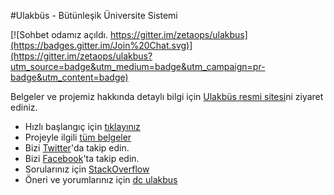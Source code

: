 
#Ulakbüs - Bütünleşik Üniversite Sistemi

[![Sohbet odamız açıldı. https://gitter.im/zetaops/ulakbus](https://badges.gitter.im/Join%20Chat.svg)](https://gitter.im/zetaops/ulakbus?utm_source=badge&utm_medium=badge&utm_campaign=pr-badge&utm_content=badge)

Belgeler ve projemiz hakkında detaylı bilgi için <a href="http://www.ulakbus.org">Ulakbüs resmi sitesi</a>ni ziyaret ediniz. 

* Hızlı başlangıç için <a href="http://www.ulakbus.org/wiki/developers.html">tıklayınız</a>
* Projeyle ilgili <a href="http://www.ulakbus.org/wiki/wiki.html">tüm belgeler</a>  
* Bizi <a href="https://twitter.com/ulakbus">Twitter</a>'da takip edin.
* Bizi <a href="https://www.facebook.com/ulakbus">Facebook</a>'ta takip edin. 
* Sorularınız için <a href="http://stackoverflow.com/questions/ask?tags=ulakbus,ulakbus.ui">StackOverflow</a>
* Öneri ve yorumlarınız için <a href="http://dc.ulakbus.org/">dc ulakbus</a>
